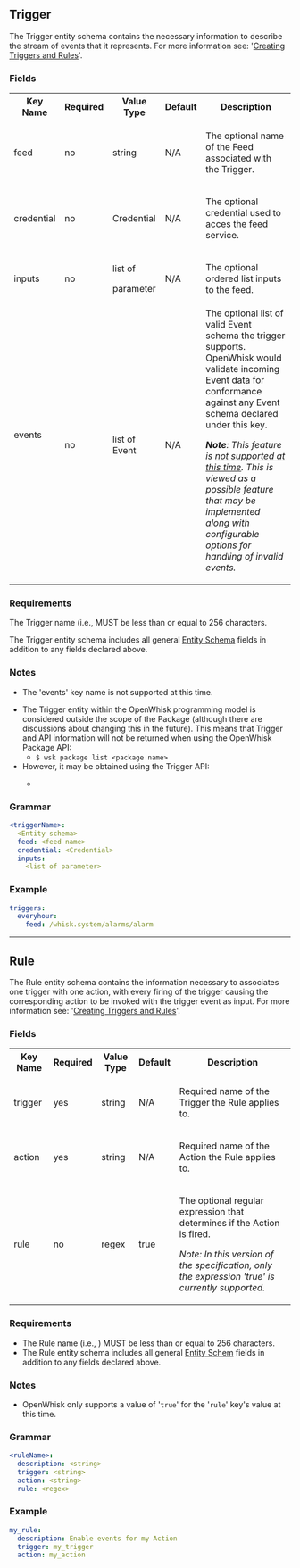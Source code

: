## Trigger

The Trigger entity schema contains the necessary information to describe the stream of events that it represents. For more information see: '[Creating Triggers and Rules](https://github.com/apache/incubator-openwhisk/blob/master/docs/triggers_rules.md)'.

### Fields
<html>
<table>
  <tr>
   <th>Key Name</th>
   <th>Required</th>
   <th>Value Type</th>
   <th>Default</th>
   <th>Description</th>
  </tr>

 <tr>
  <td>
  <p>feed</p>
  </td>
  <td>
  <p>no</p>
  </td>
  <td>
  <p>string</p>
  </td>
  <td>
  <p>N/A</p>
  </td>
  <td>
  <p>The optional name of the Feed associated with the Trigger.
  </p>
  </td>
 </tr>
 <tr>
  <td>
  <p>credential</p>
  </td>
  <td>
  <p>no</p>
  </td>
  <td>
  <p>Credential</p>
  </td>
  <td>
  <p>N/A</p>
  </td>
  <td>
  <p>The optional credential used to acces the feed service.</p>
  </td>
 </tr>
 <tr>
  <td>
  <p>inputs</p>
  </td>
  <td>
  <p>no</p>
  </td>
  <td>
  <p>list of</p>
  <p>parameter</p>
  </td>
  <td>
  <p>N/A</p>
  </td>
  <td>
  <p>The optional ordered list inputs to the feed.</p>
  </td>
 </tr>
 <tr>
  <td>
  <p>events</p>
  <p><i>&nbsp;</i></p>
  </td>
  <td>
  <p>no</p>
  </td>
  <td>list of Event</td>
  <td>
  <p>N/A</p>
  </td>
  <td>The optional list of valid Event schema the trigger supports. OpenWhisk would validate incoming Event data for conformance against any Event schema declared under this key.
  <p><b><i>Note</i></b><i>: This feature is <u>not supported at
  this time</u>. This is viewed as a possible feature that may be
  implemented along with configurable options for handling of invalid events.</i></p></td>
 </tr>
</table>
</html>

### Requirements

The Trigger name (i.e., <triggerName> MUST be less than or equal to 256 characters.

The Trigger entity schema includes all general [Entity Schema](#TBD) fields in addition to any fields
declared above.

### Notes

- The 'events' key name is not supported at this time.</p>
- The Trigger entity within the OpenWhisk programming model is considered outside the scope of the Package (although there are discussions about changing this in the future). This means that Trigger and API information will not be returned when using the OpenWhisk Package API:
  -  ```$ wsk package list <package name>```
- However, it may be obtained using the Trigger API:
  - ```$ wsk trigger list -v

### Grammar
```yaml
<triggerName>:
  <Entity schema>
  feed: <feed name>
  credential: <Credential>
  inputs:
    <list of parameter>
```

### Example
```yaml
triggers:
  everyhour:
    feed: /whisk.system/alarms/alarm
```

---

## Rule

The Rule entity schema contains the information necessary to associates one trigger with one action, with every firing of the trigger causing the corresponding action to be invoked with the trigger event as input. For more information see: '[Creating Triggers and Rules](https://github.com/apache/incubator-openwhisk/blob/master/docs/triggers_rules.md)'.

### Fields
<html>
<table>
  <tr>
   <th>Key Name</th>
   <th>Required</th>
   <th>Value Type</th>
   <th>Default</th>
   <th>Description</th>
  </tr>

 <tr>
  <td>
  <p>trigger</p>
  </td>
  <td>
  <p>yes</p>
  </td>
  <td>
  <p>string</p>
  </td>
  <td>
  <p>N/A</p>
  </td>
  <td>
  <p>Required name of the Trigger the Rule applies to.</p>
  </td>
 </tr>
 <tr>
  <td>
  <p>action</p>
  </td>
  <td>
  <p>yes</p>
  </td>
  <td>
  <p>string</p>
  </td>
  <td>
  <p>N/A</p>
  </td>
  <td>
  <p>Required name of the Action the Rule applies to.</p>
  </td>
 </tr>
 <tr>
  <td>
  <p>rule</p>
  </td>
  <td>
  <p>no</p>
  </td>
  <td>
  <p>regex</p>
  </td>
  <td>
  <p>true</p>
  </td>
  <td>
  <p>The optional regular expression that determines if the Action is fired.</p>
  <p><i>Note: In this version of the specification, only the expression 'true' is currently supported.</i></p>
  </td>
 </tr>
</table>
</html>

### Requirements
- The Rule name (i.e., <ruleName>) MUST be less than or equal to 256 characters.
- The Rule entity schema includes all general [Entity Schem](#TBD) fields in addition to any fields
declared above.

### Notes
- OpenWhisk only supports a value of '```true```' for the '```rule```' key's value at this time.

### Grammar
```yaml
<ruleName>:
  description: <string>
  trigger: <string>
  action: <string>
  rule: <regex>
```

### Example

```yaml
my_rule:
  description: Enable events for my Action
  trigger: my_trigger
  action: my_action
```
